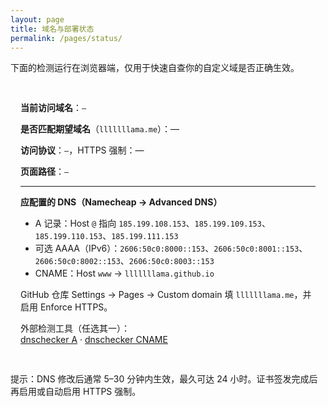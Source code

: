 ```yaml
---
layout: page
title: 域名与部署状态
permalink: /pages/status/
---
```


下面的检测运行在浏览器端，仅用于快速自查你的自定义域是否正确生效。

<div id="status" class="card" style="padding:16px">
  <p><strong>当前访问域名</strong>：<code id="host">—</code></p>
  <p><strong>是否匹配期望域名</strong>（<code>lllllllama.me</code>）：<span id="host-ok">—</span></p>
  <p><strong>访问协议</strong>：<code id="proto">—</code>，HTTPS 强制：<span id="https-ok">—</span></p>
  <p><strong>页面路径</strong>：<code id="path">—</code></p>
  <hr/>
  <p><strong>应配置的 DNS（Namecheap → Advanced DNS）</strong></p>
  <ul>
    <li>A 记录：Host <code>@</code> 指向 <code>185.199.108.153</code>、<code>185.199.109.153</code>、<code>185.199.110.153</code>、<code>185.199.111.153</code></li>
    <li>可选 AAAA（IPv6）：<code>2606:50c0:8000::153</code>、<code>2606:50c0:8001::153</code>、<code>2606:50c0:8002::153</code>、<code>2606:50c0:8003::153</code></li>
    <li>CNAME：Host <code>www</code> → <code>lllllllama.github.io</code></li>
  </ul>
  <p>GitHub 仓库 Settings → Pages → Custom domain 填 <code>lllllllama.me</code>，并启用 Enforce HTTPS。</p>
  <p>外部检测工具（任选其一）：
    <br/><a href="https://dnschecker.org/#A/lllllllama.me" target="_blank" rel="noopener">dnschecker A</a> ·
    <a href="https://dnschecker.org/#CNAME/www.lllllllama.me" target="_blank" rel="noopener">dnschecker CNAME</a>
  </p>
</div>

<script>
  (function () {
    var expected = 'lllllllama.me';
    var host = location.hostname;
    var proto = location.protocol;
    var path = location.pathname;
    var hostOk = host === expected || host === ('www.' + expected);
    var httpsOk = proto === 'https:';
    function $(id){ return document.getElementById(id); }
    $('host').textContent = host || '（空）';
    $('proto').textContent = proto || '（空）';
    $('path').textContent = path || '（空）';
    $('host-ok').textContent = hostOk ? '是 ✅' : '否 ❌';
    $('https-ok').textContent = httpsOk ? '是 ✅' : '否 ❌';
  })();
  </script>

提示：DNS 修改后通常 5–30 分钟内生效，最久可达 24 小时。证书签发完成后再启用或自动启用 HTTPS 强制。

